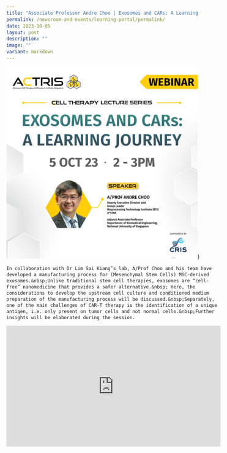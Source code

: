 ```yaml
---
title: "Associate Professor Andre Choo | Exosomes and CARs: A Learning Journey"
permalink: /newsroom-and-events/learning-portal/permalink/
date: 2023-10-05
layout: post
description: ""
image: ""
variant: markdown
---
```

<div style="margin-right: 20px; float: left;">
    <img src="/images/Learning%20Portal/2023/webinar_square%20-%20website.png" style="width:500px">)

	In collaboration with Dr Lim Sai Kiang’s lab, A/Prof Choo and his team have developed a manufacturing process for (Mesenchymal Stem Cells) MSC-derived exosomes.&nbsp;Unlike traditional stem cell therapies, exosomes are “cell-free” nanomedicine that provides a safer alternative.&nbsp; Here, the considerations to develop the upstream cell culture and conditioned medium preparation of the manufacturing process will be discussed.&nbsp;Separately, one of the main challenges of CAR-T therapy is the identification of a unique antigen, i.e. only present on tumor cells and not normal cells.&nbsp;Further insights will be elaborated during the session.

<iframe allowfullscreen="" allow="accelerometer; autoplay; clipboard-write; encrypted-media; gyroscope; picture-in-picture; web-share" frameborder="0" title="YouTube video player" src="https://www.youtube.com/embed/g50hsAKm-Jo?si=ONWlktRG2SRRZ22e" height="315" width="560"></iframe></div>
